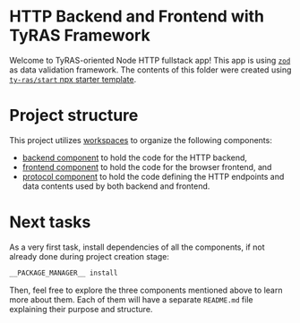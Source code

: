 # HTTP Backend and Frontend with TyRAS Framework

Welcome to TyRAS-oriented Node HTTP fullstack app!
This app is using [`zod`](https://github.com/colinhacks/zod) as data validation framework.
The contents of this folder were created using [`ty-ras/start` npx starter template](https://github.com/ty-ras/meta/tree/main/start).

# Project structure

This project utilizes [workspaces](https://docs.npmjs.com/cli/v9/using-npm/workspaces) to organize the following components:
- [backend component](./components/backend) to hold the code for the HTTP backend,
- [frontend component](./components/frontend) to hold the code for the browser frontend, and
- [protocol component](./components/protocol) to hold the code defining the HTTP endpoints and data contents used by both backend and frontend.

# Next tasks

As a very first task, install dependencies of all the components, if not already done during project creation stage:
```sh
__PACKAGE_MANAGER__ install
```

Then, feel free to explore the three components mentioned above to learn more about them.
Each of them will have a separate `README.md` file explaining their purpose and structure.
